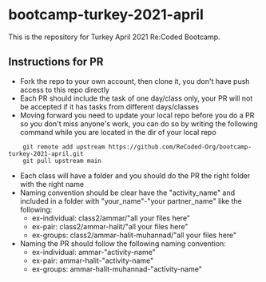 # bootcamp-turkey-2021-april
This is the repository for Turkey April 2021 Re:Coded Bootcamp.

## Instructions for PR
* Fork the repo to your own account, then clone it, you don't have push access to this repo directly
* Each PR should include the task of one day/class only, your PR will not be accepted if it has tasks from different days/classes
* Moving forward you need to update your local repo before you do a PR so you don't miss anyone's work, you can do so by writing the following command while you are located in the dir of your local repo
```
    git remote add upstream https://github.com/ReCoded-Org/bootcamp-turkey-2021-april.git
    git pull upstream main

```
* Each class will have a folder and you should do the PR the right folder with the right name
* Naming convention should be clear have the "activity_name" and included in a folder with "your_name"-"your partner_name" like the following:
  * ex-individual: class2/ammar/"all your files here"
  * ex-pair: class2/ammar-halit/"all your files here"
  * ex-groups: class2/ammar-halit-muhannad/"all your files here"
* Naming the PR should follow the following naming convention:
  * ex-individual: ammar-"activity-name"
  * ex-pair: ammar-halit-"activity-name"
  * ex-groups: ammar-halit-muhannad-"activity-name"
